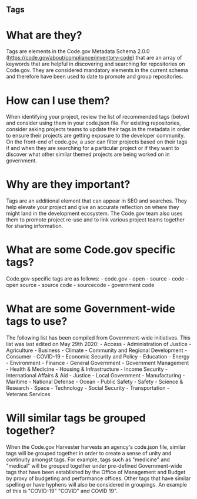 ## Tags

# What are they?
Tags are elements in the Code.gov Metadata Schema 2.0.0 (https://code.gov/about/compliance/inventory-code) that are an array of keywords that are helpful in discovering and searching for repositories on Code.gov. They are considered mandatory elements in the current schema and therefore have been used to date to promote and group repositories.

# How can I use them?
When identifying your project, review the list of recommended tags (below) and consider using them in your code.json file. For existing repositories, consider asking projects teams to update their tags in the metadata in order to ensure their projects are getting exposure to the developer community. On the front-end of code.gov, a user can filter projects based on their tags if and when they are searching for a particular project or if they want to discover what other similar themed projects are being worked on in government.

# Why are they important?
Tags are an additional element that can appear in SEO and searches. They help elevate your project and give an accurate reflection on where they might land in the development ecosystem. The Code.gov team also uses them to promote project re-use and to link various project teams together for sharing information. 

# What are some Code.gov specific tags?
Code.gov-specific tags are as follows:
    - code.gov
    - open
    - source
    - code
    - open source
    - source code
    - sourcecode
    - government code

# What are some Government-wide tags to use?
The following list has been compiled from Government-wide initiatives. This list was last edited on May 29th 2020:
    - Access
    - Administration of Justice
    - Agriculture
    - Business
    - Climate
    - Community and Regional Development
    - Consumer
    - COVID-19
    - Economic Security and Policy
    - Education
    - Energy
    - Environment
    - Finance
    - General Government
    - Government Management
    - Health & Medicine
    - Housing & Infrastructure
    - Income Security
    - International Affairs & Aid
    - Justice
    - Local Government
    - Manufacturing
    - Maritime
    - National Defense
    - Ocean
    - Public Safety
    - Safety
    - Science & Research
    - Space
    - Technology
    - Social Security
    - Transportation
    - Veterans Services

# Will similar tags be grouped together?
When the Code.gov Harvester harvests an agency's code.json file, similar tags will be grouped together in order to create a sense of unity and continuity amongst tags. For example, tags such as "medicine" and "medical" will be grouped together under pre-defined Government-wide tags that have been established by the Office of Management and Budget by proxy of budgeting and performance offices. Other tags that have similar spelling or have hyphens will also be considered in groupings. An example of this is "COVID-19" "COVID" and COVID 19". 
